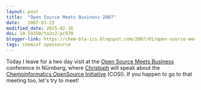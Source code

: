 ```yaml
---
layout: post
title:  "Open Source Meets Business 2007"
date:   2007-01-22
modified_date: 2025-02-16
doi: 10.59350/ta3z2-pc970
blogger-link: https://chem-bla-ics.blogspot.com/2007/01/open-source-meets-business-2007.html
tags: cheminf opensource
---
```


Today I leave for a two day visit at the [Open Source Meets Business](http://www.heise.de/veranstaltungen/2007/ho_osb/en/)
conference in Nürnberg, where [Christoph](http://wiki.cubic.uni-koeln.de/blog/) will speak about the
[Chemoinformatics OpenSource Initiative](http://chemoinformatics.org/) (COSI). If you happen to go to that meeting too,
let's try to meet!
